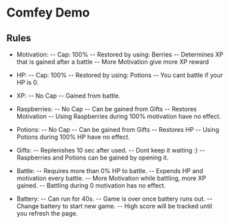 # Comfey Demo

## Rules

- Motivation:
  -- Cap: 100%
  -- Restored by using: Berries
  -- Determines XP that is gained after a battle
  -- More Motivation give more XP reward

- HP:
  -- Cap: 100%
  -- Restored by using: Potions
  -- You cant battle if your HP is 0.

- XP:
  -- No Cap
  -- Gained from battle.

- Raspberries:
  -- No Cap
  -- Can be gained from Gifts
  -- Restores Motivation
  -- Using Raspberries during 100% motivation have no effect.

- Potions:
  -- No Cap
  -- Can be gained from Gifts
  -- Restores HP
  -- Using Potions during 100% HP have no effect.

- Gifts:
  -- Replenishes 10 sec after used.
  -- Dont keep it waiting :)
  -- Raspberries and Potions can be gained by opening it.

- Battle:
  -- Requires more than 0% HP to battle.
  -- Expends HP and motivation every battle.
  -- More Motivation while battling, more XP gained.
  -- Battling during 0 motivation has no effect.

- Battery:
  -- Can run for 40s.
  -- Game is over once battery runs out.
  -- Change battery to start new game.
  -- High score will be tracked until you refresh the page.
